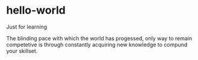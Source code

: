 hello-world
===========

Just for learning

The blinding pace with which the world has progessed, only way to remain competetive is through constantly acquiring new knowledge to compund your skillset.
